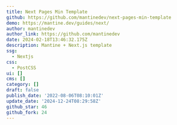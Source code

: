 ```yaml
---
title: Next Pages Min Template
github: https://github.com/mantinedev/next-pages-min-template
demo: https://mantine.dev/guides/next/
author: mantinedev
author_link: https://github.com/mantinedev
date: 2024-02-18T13:46:32.175Z
description: Mantine + Next.js template
ssg:
  - Nextjs
css:
  - PostCSS
ui: []
cms: []
category: []
draft: false
publish_date: '2022-08-06T08:10:01Z'
update_date: '2024-12-24T08:29:58Z'
github_star: 46
github_fork: 24
---
```

